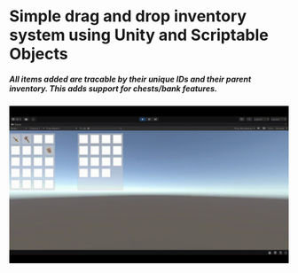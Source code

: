 <h1>Simple drag and drop inventory system using Unity and Scriptable Objects</h1>
<h5>All items added are tracable by their unique IDs and their parent inventory. This adds support for chests/bank features.</h5>
<img src="demo.gif" />
